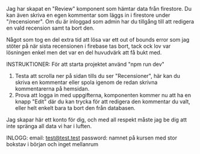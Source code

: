 Jag har skapat en "Review" komponent som hämtar data från firestore. Du kan även skriva en egen kommentar
som läggs in i firestore under "/recensioner". Om du är inloggad som admin har du tillgång till att
redigera en vald recension samt ta bort den.

Något som tog en del extra tid att lösa var ett out of bounds error som jag stöter på när sista
recensionen i firebase tas bort, tack ock lov var lösningen enkel men det var en del huvudvärk
att få bukt med.

INSTRUKTIONER:
För att starta projektet använd "npm run dev" 

1. Testa att scrolla ner på sidan tills du ser "Recensioner", här kan du skriva en kommentar eller spola igenom de redan skrivna kommentarerna på hemsidan.
2. Prova att logga in med uppgifterna, komponenten kommer nu att ha en knapp "Edit" där du kan trycka för att redigera den kommentar du valt, eller helt enkelt bara ta bort den från databasen. 

Jag skapar här ett konto för dig, och med all respekt måste jag be dig att inte spränga all data vi har i luften.

INLOGG: 
email: test@test.test
password: namnet på kursen med stor bokstav i början och inget mellanrum


